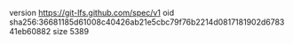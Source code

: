 version https://git-lfs.github.com/spec/v1
oid sha256:36681185d61008c40426ab21e5cbc79f76b2214d0817181902d678341eb60882
size 5389

